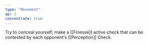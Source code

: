 ```yaml
---
type: "Movement"
ap: 1
concentrate: true
---
```


Try to conceal yourself; make a [[Finesse]] active check that can be contested by each opponent's [[Perception]] Check.
